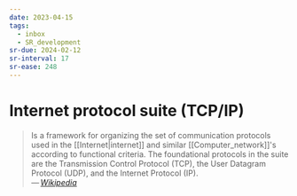 ```yaml
---
date: 2023-04-15
tags:
  - inbox
  - SR_development
sr-due: 2024-02-12
sr-interval: 17
sr-ease: 248
---
```


# Internet protocol suite (TCP/IP)

> Is a framework for organizing the set of communication protocols used in the
> [[Internet|internet]] and similar [[Computer_network]]'s according to
> functional criteria. The foundational protocols in the suite are the
> Transmission Control Protocol (TCP), the User Datagram Protocol (UDP), and the
> Internet Protocol (IP).\
> — <cite>[Wikipedia](https://en.wikipedia.org/wiki/Internet_protocol_suite)</cite>
